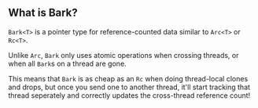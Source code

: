 ## What is Bark?

`Bark<T>` is a pointer type for reference-counted data similar to `Arc<T>` or `Rc<T>`.

Unlike `Arc`, `Bark` only uses atomic operations when crossing threads, or when all `Bark`s
on a thread are gone.

This means that `Bark` is as cheap as an `Rc` when doing thread-local clones and drops, but once
you send one to another thread, it'll start tracking that thread seperately and correctly updates
the cross-thread reference count!

